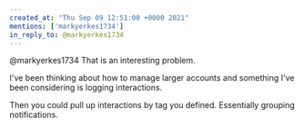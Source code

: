 ```yaml
---
created_at: "Thu Sep 09 12:51:00 +0000 2021"
mentions: ['markyerkes1734']
in_reply_to: @markyerkes1734
---
```


@markyerkes1734 That is an interesting problem. 

I've been thinking about how to manage larger accounts and something I've been considering is logging interactions.

Then you could pull up interactions by tag you defined. Essentially grouping notifications.